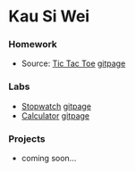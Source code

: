 # Kau Si Wei


### Homework

* Source: [Tic Tac Toe](https://github.com/swkau/tictactoe.git) [gitpage](http://swkau.github.io/tictactoe/)


### Labs

* [Stopwatch](https://github.com/swkau/stopwatch.git) [gitpage](http://swkau.github.io/stopwatch/)
* [Calculator](https://github.com/swkau/calculator.git) [gitpage](http://swkau.github.io/calculator/)

### Projects

* coming soon...


